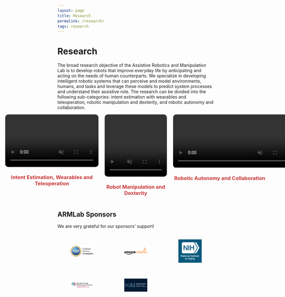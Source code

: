 ```yaml
---
layout: page
title: Research
permalink: /research/
tags: research
---
```


<div class="research-section">
    <h1>Research</h1>
    <p>
        The broad research objective of the Assistive Robotics and Manipulation Lab is to develop robots that improve everyday life by anticipating and acting on the needs of human counterparts. We specialize in developing intelligent robotic systems that can perceive and model environments, humans, and tasks and leverage these models to predict system processes and understand their assistive role. The research can be divided into the following sub-categories: intent estimation with wearables and teleoperation, robotic manipulation and dexterity, and robotic autonomy and collaboration.
    </p>
    <div class="video-gallery" style="display: flex; gap: 20px; justify-content: center;">
        <!-- Video 1 -->
        <div class="video-item" style="text-align: center; width: 300px;">
            <a href="/research/robotic-intent-estimation" style="text-decoration: none; color: inherit;">
                <div class="video-wrapper" style="border-radius: 10px; overflow: hidden; width: 300px; height: auto; aspect-ratio: 16/9;">
                    <video width="100%" height="100%" autoplay muted loop playsinline style="object-fit: cover;">
                        <source src="/papers/proact.mp4" type="video/mp4">
                        Your browser does not support the video tag.
                    </video>
                </div>
                <h3 style="color: #c83636;">Intent Estimation, Wearables and Teleoperation</h3>
            </a>
        </div>
        <!-- Video 2 (Square aspect ratio) -->
        <div class="video-item" style="text-align: center; width: 300px;">
            <a href="/research/robot-manipulation-dexterity" style="text-decoration: none; color: inherit;">
                <div class="video-wrapper" style="border-radius: 10px; overflow: hidden; width: 200px; height: 200px; aspect-ratio: 1/1; margin: 0 auto;">
                    <video width="100%" height="100%" autoplay muted loop playsinline style="object-fit: cover;">
                        <source src="/papers/inter.mp4" type="video/mp4">
                        Your browser does not support the video tag.
                    </video>
                </div>
                <h3 style="color: #c83636;">Robot Manipulation and Dexterity</h3>
            </a>
        </div>
        <!-- Video 3 -->
        <div class="video-item" style="text-align: center; width: 300px;">
            <a href="/research/advanced-robotic-autonomy" style="text-decoration: none; color: inherit;">
                <div class="video-wrapper" style="border-radius: 10px; overflow: hidden; width: 400px; height: auto; aspect-ratio: 21/9; margin: 0 auto;">
                    <video width="100%" height="100%" autoplay muted loop playsinline style="object-fit: cover;">
                        <source src="/papers/car_visual_field.mp4" type="video/mp4">
                        Your browser does not support the video tag.
                    </video>
                </div>
                <h3 style="color: #c83636;">Robotic Autonomy and Collaboration</h3>
            </a>
        </div>
    </div>
    <h2>ARMLab Sponsors</h2>
    <p>
        We are very grateful for our sponsors' support!
    </p>
    <!-- Sponsor Logos Grid -->
    <div class="sponsor-logos" style="display: grid; grid-template-columns: repeat(3, 1fr); gap: 20px; text-align: center; align-items: center; margin-top: 20px;">
        <figure>
            <img src="/armlab_donors/nsf_logo.png" alt="National Science Foundation" style="max-width: 100%; height: auto;">
        </figure>
        <figure>
            <img src="/armlab_donors/amazon_robotics_logo.png" alt="Amazon Robotics" style="max-width: 100%; height: auto;">
        </figure>
        <figure>
            <img src="/armlab_donors/NIH_NIA.png" alt="NIH-NIA" style="max-width: 100%; height: auto;">
        </figure>
        <figure>
            <img src="/armlab_donors/wu_tsai_human_perf_alliance.png" alt="Wu Tsai Human Performance Alliance Stanford University" style="max-width: 100%; height: auto;">
        </figure>
        <figure>
            <img src="/armlab_donors/hai_stanford.png" alt="Human-Centered Artificial Intelligence" style="max-width: 100%; height: auto;">
        </figure>
        <!-- Add more figures for additional logos as needed -->
    </div>
</div>

